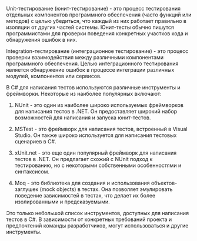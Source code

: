 
Unit-тестирование (юнит-тестирование) - это процесс тестирования отдельных компонентов программного обеспечения (часто функций или методов) с целью убедиться, что каждый из них работает правильно в изоляции от других частей системы. Юнит-тесты обычно пишутся программистами для проверки поведения конкретных участков кода и обнаружения ошибок в них.

Integration-тестирование (интеграционное тестирование) - это процесс проверки взаимодействия между различными компонентами программного обеспечения. Целью интеграционного тестирования является обнаружение ошибок в процессе интеграции различных модулей, компонентов или сервисов.

В C# для написания тестов используются различные инструменты и фреймворки. Некоторые из наиболее популярных включают:

1. NUnit - это один из наиболее широко используемых фреймворков для написания тестов в .NET. Он предоставляет широкий набор возможностей для написания и запуска юнит-тестов.

2. MSTest - это фреймворк для написания тестов, встроенный в Visual Studio. Он также широко используется для написания тестовых сценариев в C#.

3. xUnit.net - это еще один популярный фреймворк для написания тестов в .NET. Он предлагает схожий с NUnit подход к тестированию, но с некоторыми собственными особенностями и синтаксисом.

4. Moq - это библиотека для создания и использования объектов-заглушек (mock objects) в тестах. Она позволяет эмулировать поведение зависимостей в тестах, что делает их более изолированными и предсказуемыми.

Это только небольшой список инструментов, доступных для написания тестов в C#. В зависимости от конкретных требований проекта и предпочтений команды разработчиков, могут использоваться и другие инструменты.